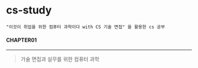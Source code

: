 # cs-study
    "이것이 취업을 위한 컴퓨터 과학이다 with CS 기술 면접" 을 활용한 cs 공부
#### CHAPTER01
---
> 가술 면접과 실무를 위한 컴퓨터 과학
